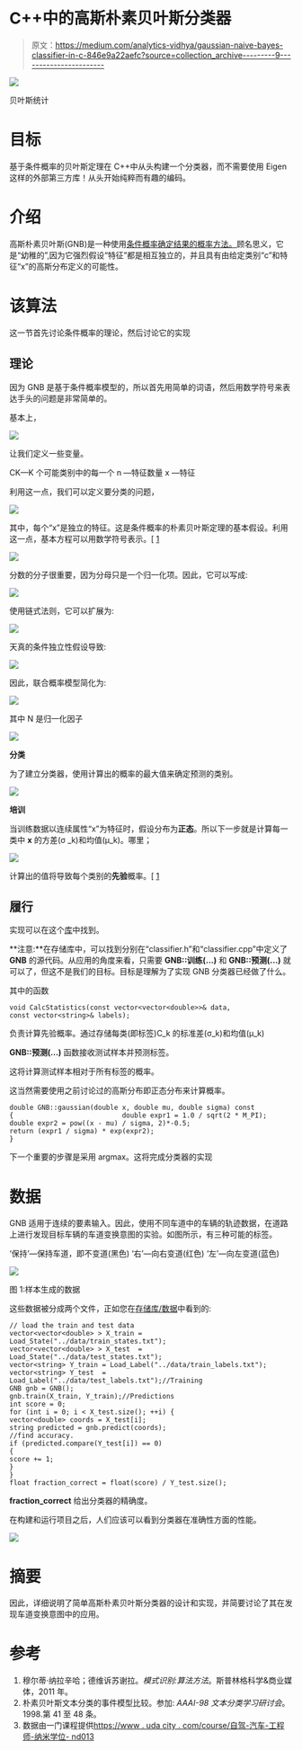 # C++中的高斯朴素贝叶斯分类器

> 原文：<https://medium.com/analytics-vidhya/gaussian-naive-bayes-classifier-in-c-846e9a22aefc?source=collection_archive---------9----------------------->

![](img/34299e35e06c44940645c47869af1f8b.png)

贝叶斯统计

# 目标

基于条件概率的贝叶斯定理在 C++中从头构建一个分类器，而不需要使用 Eigen 这样的外部第三方库！从头开始纯粹而有趣的编码。

# 介绍

高斯朴素贝叶斯(GNB)是一种使用[条件概率确定结果的概率方法。](https://en.wikipedia.org/wiki/Conditional_probability)顾名思义，它是“幼稚的”,因为它强烈假设“特征”都是相互独立的，并且具有由给定类别“c”和特征“x”的高斯分布定义的可能性。

# 该算法

这一节首先讨论条件概率的理论，然后讨论它的实现

## 理论

因为 GNB 是基于条件概率模型的，所以首先用简单的词语，然后用数学符号来表达手头的问题是非常简单的。

基本上，

![](img/5d30d525e1a3c39a4e9dbc3b87c80d91.png)

让我们定义一些变量。

CK—K 个可能类别中的每一个
n —特征数量
x —特征

利用这一点，我们可以定义要分类的问题，

![](img/ab07062728b2e4ba600d3e1743b6b675.png)

其中，每个“x”是独立的特征。这是条件概率的朴素贝叶斯定理的基本假设。利用这一点，基本方程可以用数学符号表示。[ [1](https://link.springer.com/chapter/10.1007/978-0-85729-495-1_4)

![](img/3af268345fe5ddadfb893ea555c2e470.png)

分数的分子很重要，因为分母只是一个归一化项。因此，它可以写成:

![](img/7fa1af33b43b2ffb9b429497877cbca9.png)

使用链式法则，它可以扩展为:

![](img/e58c6a8a293d3e93eec954f233622d8a.png)

天真的条件独立性假设导致:

![](img/93009002b0d1e33bd0c8934b7712aa7f.png)

因此，联合概率模型简化为:

![](img/8b36ba9ebb3ea08640a42b9024afb7fb.png)

其中 N 是归一化因子

![](img/e8092d662c2d515426bc757fad42d8f1.png)

**分类**

为了建立分类器，使用计算出的概率的最大值来确定预测的类别。

![](img/e0cb14f95b5c7be8a45ede8fcee66e81.png)

**培训**

当训练数据以连续属性“x”为特征时，假设分布为**正态**。所以下一步就是计算每一类中 **x** 的方差(σ _k)和均值(μ_k)。哪里；

![](img/430e6782a59ff9bfecade7f131511135.png)

计算出的值将导致每个类别的**先验**概率。[ [1](https://link.springer.com/chapter/10.1007/978-0-85729-495-1_4)

## 履行

实现可以在这个[库](https://github.com/Aparajith-S/Gaussian_Naive_Bayes)中找到。

**注意:**在存储库中，可以找到分别在“classifier.h”和“classifier.cpp”中定义了 **GNB** 的源代码。从应用的角度来看，只需要 **GNB::训练(…)** 和 **GNB::预测(…)** 就可以了，但这不是我们的目标。目标是理解为了实现 GNB 分类器已经做了什么。

其中的函数

```
void CalcStatistics(const vector<vector<double>>& data,                               const vector<string>& labels);
```

负责计算先验概率。通过存储每类(即标签)C_k 的标准差(σ_k)和均值(μ_k)

**GNB::预测(…)** 函数接收测试样本并预测标签。

这将计算测试样本相对于所有标签的概率。

这当然需要使用之前讨论过的高斯分布即正态分布来计算概率。

```
double GNB::gaussian(double x, double mu, double sigma) const                       {                           double expr1 = 1.0 / sqrt(2 * M_PI);                             double expr2 = pow((x - mu) / sigma, 2)*-0.5;
return (expr1 / sigma) * exp(expr2);   
}
```

下一个重要的步骤是采用 argmax。这将完成分类器的实现

# 数据

GNB 适用于连续的要素输入。因此，使用不同车道中的车辆的轨迹数据，在道路上进行发现目标车辆的车道变换意图的实验。如图所示，有三种可能的标签。

‘保持’—保持车道，即不变道(黑色)
‘右’—向右变道(红色)
‘左’—向左变道(蓝色)

![](img/54790207034567730f0d3f5d83e32b93.png)

图 1:样本生成的数据

这些数据被分成两个文件，正如您在[存储库/数据](https://github.com/Aparajith-S/Gaussian_Naive_Bayes/tree/main/data)中看到的:

```
// load the train and test data
vector<vector<double> > X_train = Load_State("../data/train_states.txt");                         
vector<vector<double> > X_test  = Load_State("../data/test_states.txt");                         
vector<string> Y_train = Load_Label("../data/train_labels.txt");                         vector<string> Y_test  = Load_Label("../data/test_labels.txt");//Training
GNB gnb = GNB();                                                  gnb.train(X_train, Y_train);//Predictions
int score = 0;                         
for (int i = 0; i < X_test.size(); ++i) {
vector<double> coords = X_test[i];
string predicted = gnb.predict(coords);
//find accuracy.
if (predicted.compare(Y_test[i]) == 0) 
{
score += 1; 
}                         
}                                                 
float fraction_correct = float(score) / Y_test.size(); 
```

**fraction_correct** 给出分类器的精确度。

在构建和运行项目之后，人们应该可以看到分类器在准确性方面的性能。

![](img/51d8b899834ca5671959728f3bf98fc3.png)

# 摘要

因此，详细说明了简单高斯朴素贝叶斯分类器的设计和实现，并简要讨论了其在发现车道变换意图中的应用。

# 参考

1.  穆尔蒂·纳拉辛哈；德维诉苏谢拉。*模式识别:算法方法*。斯普林格科学&商业媒体，2011 年。
2.  朴素贝叶斯文本分类的事件模型比较。参加: *AAAI-98 文本分类学习研讨会*。1998.第 41 至 48 条。
3.  数据由一门课程提供[https://www . uda city . com/course/自驾-汽车-工程师-纳米学位- nd013](https://www.udacity.com/course/self-driving-car-engineer-nanodegree--nd013)